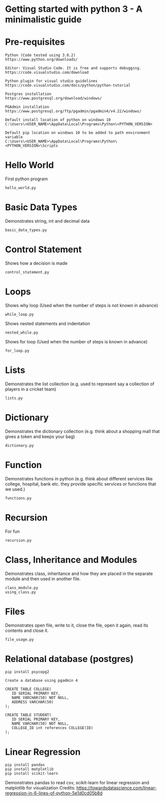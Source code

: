 # Getting started with python 3 - A minimalistic guide

# Pre-requisites
```
Python (Code tested using 3.8.2)
https://www.python.org/downloads/

Editor: Visual Studio Code. It is free and supports debugging.
https://code.visualstudio.com/download

Python plugin for visual studio guidelines
https://code.visualstudio.com/docs/python/python-tutorial

Postgres installation
https://www.postgresql.org/download/windows/ 

PGAdmin installation
https://www.postgresql.org/ftp/pgadmin/pgadmin4/v4.22/windows/

Default install location of python on windows 10
C:\Users\<USER_NAME>\AppData\Local\Programs\Python\<PYTHON_VERSION>

Default pip location on windows 10 to be added to path environment variable
C:\Users\<USER_NAME>\AppData\Local\Programs\Python\<PYTHON_VERSION>\Scripts
```

# Hello World
First python program
```
hello_world.py
```

# Basic Data Types
Demonstrates string, int and decimal data
```
basic_data_types.py
```

# Control Statement
Shows how a decision is made
```
control_statement.py
```

# Loops
Shows why loop (Used when the number of steps is not known in advance)
```
while_loop.py
```
Shows nested statements and indentation

```
nested_while.py
```


Shows for loop (Used when the number of steps is known in advance)
```
for_loop.py
```

# Lists
Demonstrates the list collection (e.g. used to represent say a collection of players in a cricket team)
```
lists.py
```

# Dictionary
Demonstrates the dictionary collection (e.g. think about a shopping mall that gives a token and keeps your bag)
```
dictionary.py
```

# Function
Demonstrates functions in python (e.g. think about different services like college, hospital, bank etc. they provide specific services or functions that we used.)
```
functions.py
```

# Recursion
For fun
```
recursion.py
```

# Class, Inheritance and Modules
Demonstrates class, inheritance and how they are placed in the separate module and then used in another file.
```
class_module.py
using_class.py
```

# Files
Demonstrates open file, write to it, close the file, open it again, read its contents and close it.
```
file_usage.py
```

# Relational database (postgres)

```
pip install psycopg2

Create a database using pgadmin 4

CREATE TABLE COLLEGE(
   ID SERIAL PRIMARY KEY,
   NAME VARCHAR(50) NOT NULL,
   ADDRESS VARCHAR(50)
);

CREATE TABLE STUDENT(
   ID SERIAL PRIMARY KEY,
   NAME VARCHAR(50) NOT NULL,
   COLLEGE_ID int references COLLEGE(ID)
);

```


# Linear Regression
```
pip install pandas
pip install matplotlib
pip install scikit-learn
```

Demonstrates pandas to read csv, scikit-learn for linear regression and matplotlib for visualization
Credits: https://towardsdatascience.com/linear-regression-in-6-lines-of-python-5e1d0cd05b8d
